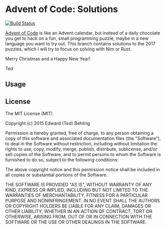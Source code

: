 Advent of Code: Solutions
========================

[![Build Status](https://travis-ci.org/tedb/advent.svg?branch=2017-nim-rust)](https://travis-ci.org/tedb/advent)

[Advent of Code](http://adventofcode.com/) is like an Advent calendar, but instead of a daily chocolate
 you get to hack on a fun, small programming puzzle, maybe in a new language you want to try out.
 This branch contains solutions to the 2017 puzzles, which I will try to focus on solving with Nim or Rust.

Merry Christmas and a Happy New Year!

Ted

Usage
-----



License
-------
The MIT License (MIT)

Copyright (c) 2015 Edward (Ted) Behling

Permission is hereby granted, free of charge, to any person obtaining a copy
of this software and associated documentation files (the "Software"), to deal
in the Software without restriction, including without limitation the rights
to use, copy, modify, merge, publish, distribute, sublicense, and/or sell
copies of the Software, and to permit persons to whom the Software is
furnished to do so, subject to the following conditions:

The above copyright notice and this permission notice shall be included in all
copies or substantial portions of the Software.

THE SOFTWARE IS PROVIDED "AS IS", WITHOUT WARRANTY OF ANY KIND, EXPRESS OR
IMPLIED, INCLUDING BUT NOT LIMITED TO THE WARRANTIES OF MERCHANTABILITY,
FITNESS FOR A PARTICULAR PURPOSE AND NONINFRINGEMENT. IN NO EVENT SHALL THE
AUTHORS OR COPYRIGHT HOLDERS BE LIABLE FOR ANY CLAIM, DAMAGES OR OTHER
LIABILITY, WHETHER IN AN ACTION OF CONTRACT, TORT OR OTHERWISE, ARISING FROM,
OUT OF OR IN CONNECTION WITH THE SOFTWARE OR THE USE OR OTHER DEALINGS IN THE
SOFTWARE.
